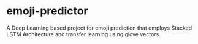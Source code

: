 # emoji-predictor

A Deep Learning based project for emoji prediction that employs Stacked LSTM Architecture and transfer learning using glove vectors.
